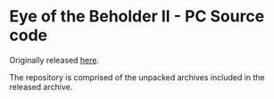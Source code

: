 # Eye of the Beholder II - PC Source code

Originally released [here](https://archive.org/details/eye-of-the-beholder-ii-engine-westwood-studios-1991-source-code.-7z).

The repository is comprised of the unpacked archives included in the released archive.
